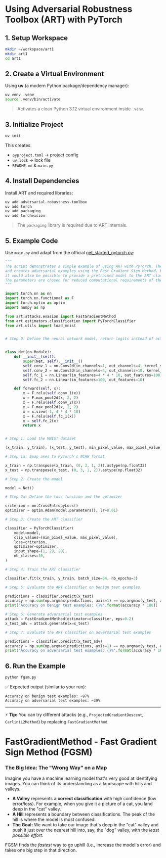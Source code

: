 
# Using Adversarial Robustness Toolbox (ART) with PyTorch

## 1. Setup Workspace

```bash
mkdir ~/workspace/art1
mkdir art1
cd art1
```

## 2. Create a Virtual Environment

Using **uv** (a modern Python package/dependency manager):

```bash
uv venv .venv
source .venv/bin/activate
```

> Activates a clean Python 3.12 virtual environment inside `.venv`.

## 3. Initialize Project

```bash
uv init
```

This creates:

* `pyproject.toml` → project config
* `uv.lock` → lock file
* `README.md` & `main.py`

## 4. Install Dependencies

Install ART and required libraries:

```bash
uv add adversarial-robustness-toolbox
uv add torch
uv add packaging
uv add torchvision
```

> The `packaging` library is required due to ART internals.

## 5. Example Code

Use `main.py` and adapt from the official [get\_started\_pytorch.py](https://github.com/Trusted-AI/adversarial-robustness-toolbox/blob/main/examples/get_started_pytorch.py):

```python
"""
The script demonstrates a simple example of using ART with PyTorch. The example train a small model on the MNIST dataset
and creates adversarial examples using the Fast Gradient Sign Method. Here we use the ART classifier to train the model,
it would also be possible to provide a pretrained model to the ART classifier.
The parameters are chosen for reduced computational requirements of the script and not optimised for accuracy.
"""

import torch.nn as nn
import torch.nn.functional as F
import torch.optim as optim
import numpy as np

from art.attacks.evasion import FastGradientMethod
from art.estimators.classification import PyTorchClassifier
from art.utils import load_mnist


# Step 0: Define the neural network model, return logits instead of activation in forward method


class Net(nn.Module):
    def __init__(self):
        super(Net, self).__init__()
        self.conv_1 = nn.Conv2d(in_channels=1, out_channels=4, kernel_size=5, stride=1)
        self.conv_2 = nn.Conv2d(in_channels=4, out_channels=10, kernel_size=5, stride=1)
        self.fc_1 = nn.Linear(in_features=4 * 4 * 10, out_features=100)
        self.fc_2 = nn.Linear(in_features=100, out_features=10)

    def forward(self, x):
        x = F.relu(self.conv_1(x))
        x = F.max_pool2d(x, 2, 2)
        x = F.relu(self.conv_2(x))
        x = F.max_pool2d(x, 2, 2)
        x = x.view(-1, 4 * 4 * 10)
        x = F.relu(self.fc_1(x))
        x = self.fc_2(x)
        return x


# Step 1: Load the MNIST dataset

(x_train, y_train), (x_test, y_test), min_pixel_value, max_pixel_value = load_mnist()

# Step 1a: Swap axes to PyTorch's NCHW format

x_train = np.transpose(x_train, (0, 3, 1, 2)).astype(np.float32)
x_test = np.transpose(x_test, (0, 3, 1, 2)).astype(np.float32)

# Step 2: Create the model

model = Net()

# Step 2a: Define the loss function and the optimizer

criterion = nn.CrossEntropyLoss()
optimizer = optim.Adam(model.parameters(), lr=0.01)

# Step 3: Create the ART classifier

classifier = PyTorchClassifier(
    model=model,
    clip_values=(min_pixel_value, max_pixel_value),
    loss=criterion,
    optimizer=optimizer,
    input_shape=(1, 28, 28),
    nb_classes=10,
)

# Step 4: Train the ART classifier

classifier.fit(x_train, y_train, batch_size=64, nb_epochs=3)

# Step 5: Evaluate the ART classifier on benign test examples

predictions = classifier.predict(x_test)
accuracy = np.sum(np.argmax(predictions, axis=1) == np.argmax(y_test, axis=1)) / len(y_test)
print("Accuracy on benign test examples: {}%".format(accuracy * 100))

# Step 6: Generate adversarial test examples
attack = FastGradientMethod(estimator=classifier, eps=0.2)
x_test_adv = attack.generate(x=x_test)

# Step 7: Evaluate the ART classifier on adversarial test examples

predictions = classifier.predict(x_test_adv)
accuracy = np.sum(np.argmax(predictions, axis=1) == np.argmax(y_test, axis=1)) / len(y_test)
print("Accuracy on adversarial test examples: {}%".format(accuracy * 100))
```

## 6. Run the Example

```bash
python fgsm.py
```

✅ Expected output (similar to your run):

```
Accuracy on benign test examples: ~97%
Accuracy on adversarial test examples: ~39%
```

---

⚡ **Tip:** You can try different attacks (e.g., `ProjectedGradientDescent`, `CarliniL2Method`) by replacing `FastGradientMethod`.


# **FastGradientMethod - Fast Gradient Sign Method (FGSM)**

### The Big Idea: The "Wrong Way" on a Map

Imagine you have a machine learning model that's very good at identifying images. You can think of its understanding as a landscape with hills and valleys.

  * **A Valley** represents a **correct classification** with high confidence (low error/loss). For example, when you give it a picture of a cat, you land deep in the "cat" valley.
  * **A Hill** represents a boundary between classifications. The peak of the hill is where the model is most confused.
  * **The Goal:** We want to take our image that's deep in the "cat" valley and push it just over the nearest hill into, say, the "dog" valley, with the *least possible effort*.

FGSM finds the *fastest* way to go uphill (i.e., increase the model's error) and takes one big step in that direction.
